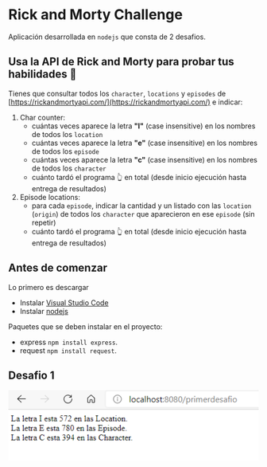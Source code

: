 # Rick and Morty Challenge

Aplicación desarrollada en `nodejs` que consta de 2 desafios.

## Usa la API de Rick and Morty para probar tus habilidades 🥼

Tienes que consultar todos los `character`, `locations` y `episodes` de [https://rickandmortyapi.com/](https://rickandmortyapi.com/) e indicar:

1. Char counter:
    - cuántas veces aparece la letra **"l"** (case insensitive) en los nombres de todos los `location`
    - cuántas veces aparece la letra **"e"** (case insensitive) en los nombres de todos los `episode`
    - cuántas veces aparece la letra **"c"** (case insensitive) en los nombres de todos los `character`
    - cuánto tardó el programa 👆 en total (desde inicio ejecución hasta entrega de resultados)
2. Episode locations:
    - para cada `episode`, indicar la cantidad y un listado con las `location` (`origin`) de todos los `character` que aparecieron en ese `episode` (sin repetir)
    - cuánto tardó el programa 👆 en total (desde inicio ejecución hasta entrega de resultados)

## Antes de comenzar

Lo primero es descargar 

* Instalar [Visual Studio Code](https://code.visualstudio.com/)
* Instalar [nodejs](https://nodejs.org/es/download/)

Paquetes que se deben instalar en el proyecto: 
* express `npm install express`.
* request `npm install request`.


## Desafio 1

<div style="text-align: center;" >
<img src="img/desafio1.png" width=800 />
</div>